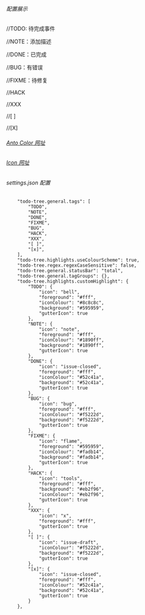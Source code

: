 <!--
 * @Author: 15868707168@163.com 15868707168@163.com
 * @Date: 2023-03-13 11:51:00
 * @LastEditors: 15868707168@163.com 15868707168@163.com
 * @LastEditTime: 2023-03-13 14:31:46
 * @FilePath: \LuaLesson\0_NOTE\3_TODO配置.md
 * @Description: 这是默认设置,请设置`customMade`, 打开koroFileHeader查看配置 进行设置: https://github.com/OBKoro1/koro1FileHeader/wiki/%E9%85%8D%E7%BD%AE
-->

###### 配置展示

//TODO: 待完成事件

//NOTE：添加描述

//DONE：已完成

//BUG：有错误

//FIXME：待修复

//HACK

//XXX

//[ ]

//[X]

###### [Anto Color 网址](https://ant.design/docs/spec/colors-cn)

###### [Icon 网址](https://primer.style/design/foundations/icons)

###### settings.json 配置
```
    "todo-tree.general.tags": [
        "TODO",
        "NOTE",
        "DONE",
        "FIXME",
        "BUG",
        "HACK",
        "XXX",
        "[ ]",
        "[x]",
    ],
    "todo-tree.highlights.useColourScheme": true,
    "todo-tree.regex.regexCaseSensitive": false,
    "todo-tree.general.statusBar": "total",
    "todo-tree.general.tagGroups": {},
    "todo-tree.highlights.customHighlight": {
        "TODO": {
            "icon": "bell",
            "foreground": "#fff",
            "iconColour": "#8c8c8c",
            "background": "#595959",
            "gutterIcon": true
        },
        "NOTE": {
            "icon": "note",
            "foreground": "#fff",
            "iconColour": "#1890ff",
            "background": "#1890ff",
            "gutterIcon": true
        },
        "DONE": {
            "icon": "issue-closed",
            "foreground": "#fff",
            "iconColour": "#52c41a",
            "background": "#52c41a",
            "gutterIcon": true
        },
        "BUG": {
            "icon": "bug",
            "foreground": "#fff",
            "iconColour": "#f5222d",
            "background": "#f5222d",
            "gutterIcon": true
        },
        "FIXME": {
            "icon": "flame",
            "foreground": "#595959",
            "iconColour": "#fadb14",
            "background": "#fadb14",
            "gutterIcon": true
        },
        "HACK": {
            "icon": "tools",
            "foreground": "#fff",
            "background": "#eb2f96",
            "iconColour": "#eb2f96",
            "gutterIcon": true
        },
        "XXX": {
            "icon": "x",
            "foreground": "#fff",
            "gutterIcon": true
        },
        "[ ]": {
            "icon": "issue-draft",
            "iconColour": "#f5222d",
            "background": "#f5222d",
            "gutterIcon": true
        },
        "[x]": {
            "icon": "issue-closed",
            "foreground": "#fff",
            "iconColour": "#52c41a",
            "background": "#52c41a",
            "gutterIcon": true
        }
    },



```


